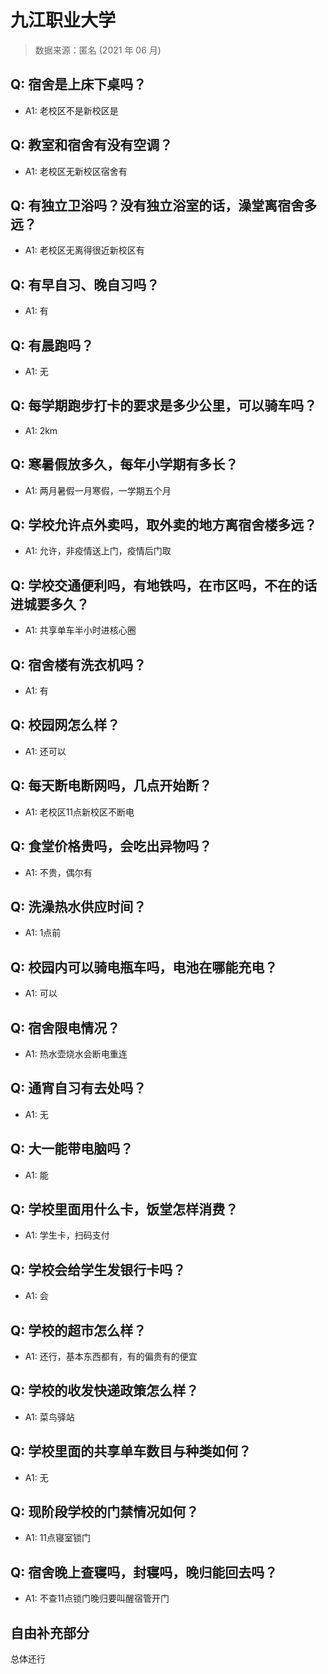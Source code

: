 # 九江职业大学

> 数据来源：匿名 (2021 年 06 月)

## Q: 宿舍是上床下桌吗？

- A1: 老校区不是新校区是

## Q: 教室和宿舍有没有空调？

- A1: 老校区无新校区宿舍有

## Q: 有独立卫浴吗？没有独立浴室的话，澡堂离宿舍多远？

- A1: 老校区无离得很近新校区有

## Q: 有早自习、晚自习吗？

- A1: 有

## Q: 有晨跑吗？

- A1: 无

## Q: 每学期跑步打卡的要求是多少公里，可以骑车吗？

- A1: 2km

## Q: 寒暑假放多久，每年小学期有多长？

- A1: 两月暑假一月寒假，一学期五个月

## Q: 学校允许点外卖吗，取外卖的地方离宿舍楼多远？

- A1: 允许，非疫情送上门，疫情后门取

## Q: 学校交通便利吗，有地铁吗，在市区吗，不在的话进城要多久？

- A1: 共享单车半小时进核心圈

## Q: 宿舍楼有洗衣机吗？

- A1: 有

## Q: 校园网怎么样？

- A1: 还可以

## Q: 每天断电断网吗，几点开始断？

- A1: 老校区11点新校区不断电

## Q: 食堂价格贵吗，会吃出异物吗？

- A1: 不贵，偶尔有

## Q: 洗澡热水供应时间？

- A1: 1点前

## Q: 校园内可以骑电瓶车吗，电池在哪能充电？

- A1: 可以

## Q: 宿舍限电情况？

- A1: 热水壶烧水会断电重连

## Q: 通宵自习有去处吗？

- A1: 无

## Q: 大一能带电脑吗？

- A1: 能

## Q: 学校里面用什么卡，饭堂怎样消费？

- A1: 学生卡，扫码支付

## Q: 学校会给学生发银行卡吗？

- A1: 会

## Q: 学校的超市怎么样？

- A1: 还行，基本东西都有，有的偏贵有的便宜

## Q: 学校的收发快递政策怎么样？

- A1: 菜鸟驿站

## Q: 学校里面的共享单车数目与种类如何？

- A1: 无

## Q: 现阶段学校的门禁情况如何？

- A1: 11点寝室锁门

## Q: 宿舍晚上查寝吗，封寝吗，晚归能回去吗？

- A1: 不查11点锁门晚归要叫醒宿管开门

## 自由补充部分

总体还行